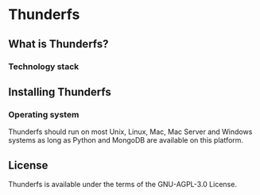 # Thunderfs

## What is Thunderfs?

### Technology stack

## Installing Thunderfs

### Operating system

Thunderfs should run on most Unix, Linux, Mac, Mac Server and Windows systems as long as Python and MongoDB are available on this platform.

## License

Thunderfs is available under the terms of the GNU-AGPL-3.0 License.
